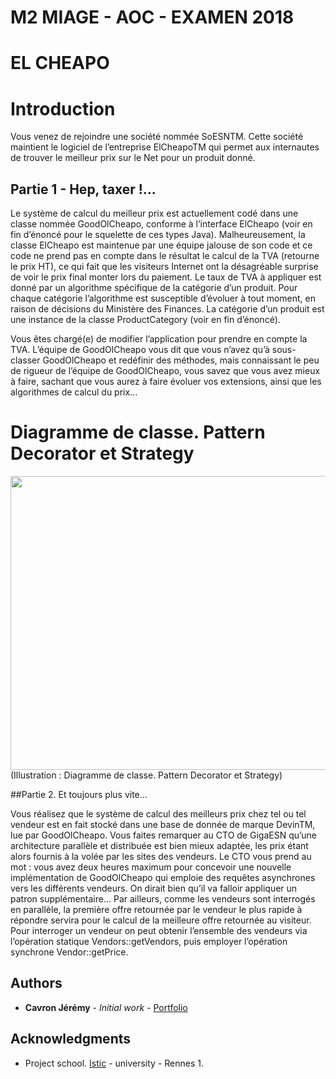 M2 MIAGE - AOC - EXAMEN 2018
============================


EL CHEAPO
=========

# Introduction


Vous venez de rejoindre une société nommée SoESNTM. Cette société maintient le logiciel de l’entreprise
ElCheapoTM qui permet aux internautes de trouver le meilleur prix sur le Net pour un produit donné.

## Partie 1 - Hep, taxer !...

Le système de calcul du meilleur prix est actuellement codé dans une classe nommée GoodOlCheapo,
conforme à l’interface ElCheapo (voir en fin d’énoncé pour le squelette de ces types Java).
Malheureusement, la classe ElCheapo est maintenue par une équipe jalouse de son code et ce code ne
prend pas en compte dans le résultat le calcul de la TVA (retourne le prix HT), ce qui fait que les visiteurs
Internet ont la désagréable surprise de voir le prix final monter lors du paiement. Le taux de TVA à
appliquer est donné par un algorithme spécifique de la catégorie d’un produit. Pour chaque catégorie
l’algorithme est susceptible d’évoluer à tout moment, en raison de décisions du Ministère des Finances.
La catégorie d’un produit est une instance de la classe ProductCategory (voir en fin d’énoncé).

Vous êtes chargé(e) de modifier l’application pour prendre en compte la TVA. L’équipe de GoodOlCheapo
vous dit que vous n’avez qu’à sous-classer GoodOlCheapo et redéfinir des méthodes, mais connaissant le
peu de rigueur de l’équipe de GoodOlCheapo, vous savez que vous avez mieux à faire, sachant que vous
aurez à faire évoluer vos extensions, ainsi que les algorithmes de calcul du prix...


# Diagramme de classe. Pattern Decorator et Strategy

<img src="https://user-images.githubusercontent.com/8668325/53290133-48f7b880-37a0-11e9-9be0-8984eaa2780e.PNG" width="1084" height="470">
(Illustration : Diagramme de classe. Pattern Decorator et Strategy)


##Partie 2. Et toujours plus vite...

Vous réalisez que le système de calcul des meilleurs prix chez tel ou tel vendeur est en fait stocké dans une
base de donnée de marque DevinTM, lue par GoodOlCheapo. Vous faites remarquer au CTO de GigaESN
qu’une architecture parallèle et distribuée est bien mieux adaptée, les prix étant alors fournis à la volée par
les sites des vendeurs.
Le CTO vous prend au mot : vous avez deux heures maximum pour concevoir une nouvelle
implémentation de GoodOlCheapo qui emploie des requêtes asynchrones vers les différents vendeurs. On
dirait bien qu’il va falloir appliquer un patron supplémentaire...
Par ailleurs, comme les vendeurs sont interrogés en parallèle, la première offre retournée par le vendeur le
plus rapide à répondre servira pour le calcul de la meilleure offre retournée au visiteur. Pour interroger un
vendeur on peut obtenir l’ensemble des vendeurs via l’opération statique Vendors::getVendors, puis
employer l’opération synchrone Vendor::getPrice.

## Authors

* **Cavron Jérémy** - *Initial work* - [Portfolio](http://www.dbs.bzh/portfolio)


## Acknowledgments

* Project school. [Istic](https://istic.univ-rennes1.fr/) - university - Rennes 1.
